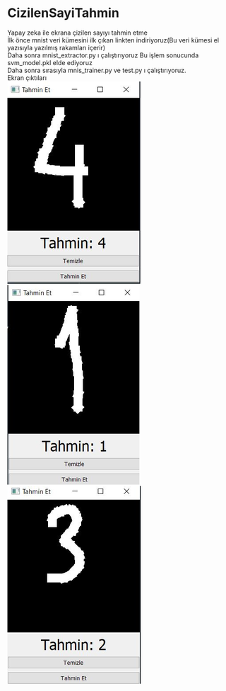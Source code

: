 # CizilenSayiTahmin
Yapay zeka ile ekrana çizilen sayıyı tahmin etme
<br>
İlk önce mnist veri kümesini ilk çıkan linkten indiriyoruz(Bu veri kümesi el yazısıyla yazılmış rakamları içerir)
<br>
Daha sonra mnist_extractor.py ı çalıştırıyoruz Bu işlem sonucunda svm_model.pkl elde ediyoruz 
<br>
Daha sonra sırasıyla mnis_trainer.py ve test.py ı çalıştırıyoruz.
<br>
Ekran çıktıları <br>
<img src="tahmin1.JPG" alt="birincitahmin"><br>
<img src="tahmin2.JPG" alt="birincitahmin"><br>
<img src="tahmin3.JPG" alt="birincitahmin"><br>
